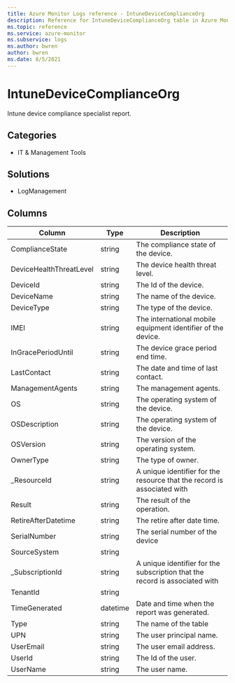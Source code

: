 ```yaml
---
title: Azure Monitor Logs reference - IntuneDeviceComplianceOrg
description: Reference for IntuneDeviceComplianceOrg table in Azure Monitor Logs.
ms.topic: reference
ms.service: azure-monitor
ms.subservice: logs
ms.author: bwren
author: bwren
ms.date: 8/5/2021
---
```


# IntuneDeviceComplianceOrg

 Intune device compliance specialist report.

## Categories

- IT & Management Tools
## Solutions

- LogManagement




## Columns

|Column|Type|Description|
|---|---|---|
|ComplianceState|string|The compliance state of the device.|
|DeviceHealthThreatLevel|string|The device health threat level.|
|DeviceId|string|The Id of the device.|
|DeviceName|string|The name of the device.|
|DeviceType|string|The type of the device.|
|IMEI|string|The international mobile equipment identifier of the device.|
|InGracePeriodUntil|string|The device grace period end time.|
|LastContact|string|The date and time of last contact.|
|ManagementAgents|string|The management agents.|
|OS|string|The operating system of the device.|
|OSDescription|string|The operating system of the device.|
|OSVersion|string|The version of the operating system.|
|OwnerType|string|The type of owner.|
|_ResourceId|string|A unique identifier for the resource that the record is associated with|
|Result|string|The result of the operation.|
|RetireAfterDatetime|string|The retire after date time.|
|SerialNumber|string|The serial number of the device|
|SourceSystem|string||
|_SubscriptionId|string|A unique identifier for the subscription that the record is associated with|
|TenantId|string||
|TimeGenerated|datetime|Date and time when the report was generated.|
|Type|string|The name of the table|
|UPN|string|The user principal name.|
|UserEmail|string|The user email address.|
|UserId|string|The Id of the user.|
|UserName|string|The user name.|
